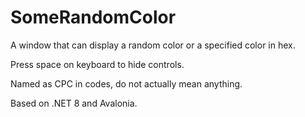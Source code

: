 # SomeRandomColor

A window that can display a random color or a specified color in hex.

Press space on keyboard to hide controls.

Named as CPC in codes, do not actually mean anything.

Based on .NET 8 and Avalonia.
